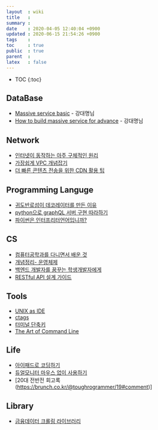 ```yaml
---
layout  : wiki
title   : 
summary : 
date    : 2020-04-05 12:40:04 +0900
updated : 2020-06-15 21:54:26 +0900
tags    : 
toc     : true
public  : true
parent  : 
latex   : false
---
```

* TOC
{:toc}

## DataBase

- [Massive service basic](https://www.slideshare.net/charsyam2/massive-service-basic) - 강대명님
- [How to build massive service for advance](https://www.slideshare.net/charsyam2/how-to-build-massive-service-for-advance) - 강대명님

## Network

- [인터넷이 동작하는 아주 구체적인 원리](https://parksb.github.io/article/36.html?fbclid=IwAR15UeD4WM0Z0TZ4TTjjKGIfR3qnQiXPdEKWh73_2uPaSP12Qi51QjSm-Dw)
- [가장쉽게 VPC 개념잡기](https://medium.com/harrythegreat/aws-%EA%B0%80%EC%9E%A5%EC%89%BD%EA%B2%8C-vpc-%EA%B0%9C%EB%85%90%EC%9E%A1%EA%B8%B0-71eef95a7098)
- [더 빠른 콘텐츠 전송을 위한 CDN 활용 팁](https://medium.com/naver-cloud-platform/%EB%8D%94-%EB%B9%A0%EB%A5%B8-%EC%BD%98%ED%85%90%EC%B8%A0-%EC%A0%84%EC%86%A1%EC%9D%84-%EC%9C%84%ED%95%9C-cdn-%ED%99%9C%EC%9A%A9-%ED%8C%81-91f488f202d8)


## Programming Languge

- [귀도반로섬이 데코레이터를 만든 이유](https://www.python.org/dev/peps/pep-0318/?fbclid=IwAR1GpVBs3_Jx1idcDXbN1CUI15jlk2r0qkmm6QGKKTJqLqw0omSYWE6fYj4#abstract)
- [python으로 graphQL 서버 구현 따라하기](https://jonnung.dev/graphql/2019/08/05/python-graphql-graphene-tutorial/)
- [파이썬은 인터프리터언어입니까?](https://soooprmx.com/archives/11330)

## CS

- [컴퓨터공학과를 다니면서 배운 것](https://brunch.co.kr/@toughrogrammer/9#comment)
- [개념정리- 운영체제](https://brunch.co.kr/@toughrogrammer/15)
- [백엔드 개발자를 꿈꾸는 학생개발자에게](https://d2.naver.com/news/3435170)
- [RESTful API 설계 가이드](https://sanghaklee.tistory.com/57)


## Tools

- [UNIX as IDE](https://dgkim5360.tistory.com/entry/unix-as-ide-korean-translation)
- [ctags](https://bowbowbow.tistory.com/15)
- [터미널 단축키](https://superuser.com/questions/362113/how-to-delete-all-characters-after-cursor-in-shell)
- [The Art of Command Line](https://github.com/jlevy/the-art-of-command-line/blob/master/README-ko.md)


## Life

- [아이패드로 코딩하기](https://boxnwhis.kr/2020/01/11/coding_with_ipad.html)
- [듀얼모니터 마우스 없이 사용하기](https://github.com/8luebottle/TIL/blob/master/MacOS/switch_focus.md)
- [20대 전반전 회고록(https://brunch.co.kr/@toughrogrammer/19#comment)]


## Library

- [금융데이터 크롤링 라이브러리](https://financedata.github.io/posts/finance-data-reader-users-guide.html)

